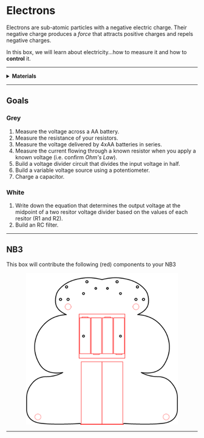 # Electrons

Electrons are sub-atomic particles with a negative electric charge. Their negative charge produces a *force* that attracts positive charges and repels negative charges.

In this box, we will learn about electricity...how to measure it and how to **control** it.

----

<details><summary><b>Materials</b></summary><p>

Contents|Description| # |Data|Link|
:-------|:----------|:-:|:--:|:--:|
NB3 Body|NB3 robot base PCB|1|[-D-](NB3_body)|-
Resistor|330 &Omega;/0.25 W|2|[-D-](_data/datsheets/resistor.pdf)|[-L-](https://uk.farnell.com/multicomp/mf25-330r/res-330r-1-250mw-axial-metal-film/dp/9341730)
Resistor|470 &Omega;/0.25 W|1|[-D-](_data/datsheets/resistor.pdf)|[-L-](https://uk.farnell.com/multicomp/mf25-470r/res-470r-1-250mw-axial-metal-film/dp/9341943)
Resistor|1 k&Omega;/0.25 W|1|[-D-](_data/datsheets/resistor.pdf)|[-L-](https://uk.farnell.com/multicomp/mf25-1k/res-1k-1-250mw-axial-metal-film/dp/9341102)
Resistor|10 k&Omega;/0.25 W|2|[-D-](_data/datsheets/resistor.pdf)|[-L-](https://uk.farnell.com/multicomp/mf25-10k/res-10k-1-250mw-axial-metal-film/dp/9341110)
Capacitor|0.1 uF ceramic capacitor|1|[-D-](_data/datasheets/capacitor_ceramic.pdf)|[-L-](https://uk.farnell.com/kemet/c322c104k1r5ta/cap-0-1-f-100v-10-x7r/dp/1457685)
Capacitor|100 uF aluminum electrolytic capacitor|1|[-D-](_data/datsheets/capacitor_electrolytic.pdf)|[-L-](https://uk.farnell.com/rubycon/16zlh100mefc5x11/cap-100-f-16v-20/dp/8126283)
Button|Tactile switch|2|[-D-](_data/datasheets/button.pdf)|[-L-](https://uk.farnell.com/omron/b3f-1000/switch-spno-0-05a-24v-tht-0-98n/dp/176432)
Potentiometer|2.2 k&Omega; variable resistor|2|[-D-](_data/datasheets/pot_20k.pdf)|[-L-](https://uk.farnell.com/bourns/3362p-1-203lf/trimmer-20k/dp/9354344)
Breadboard (400)|400-tie solderless breadboard|1|[-D-](_data/datasheets/breadboard_400.pdf)|[-L-](https://uk.farnell.com/multicomp/mcbb400/breadboard-solderless-300v-abs/dp/2395961)
Batteries (AA)|AA 1.5 V alkaline battery|4|-|-
Battery holder|4xAA battery holder with ON-OFF switch|1|-|[-L-](https://www.dfrobot.com/product-202.html)
Jumper kit|Kit of multi-length 22 AWG breadboard jumpers|1|[-D-](_data/datasheets/jumper_kit.pdf)|[-L-](https://uk.farnell.com/multicomp/mc001810/hard-jumper-wire-22awg-140pc/dp/2770338)
Jumper wires|Assorted 22 AWG jumper wire leads (male/female)|1|[-D-](_data/datasheets/jumper_wires.pdf)|[-L-](https://uk.farnell.com/multicomp/mcbbj65/jumper-wire-assortment-65pcs/dp/2396146)
Test Lead|Alligator clip to 0.64 mm pin (20 cm)|2|-|[-L-](https://www.amazon.co.uk/Oiyagai-Alligator-Crocodile-Arduino-Raspberry/dp/B07CXTSX8R/ref=sr_1_2?dchild=1&keywords=Oiyagai-Alligator-Crocodile-Arduino-Raspberry&qid=1598887302&s=computers&sr=1-2)
Rubber feet|Adhesive rubber standoffs (1421T6CL)|4|[-D-](_data/datasheets/rubber_feet.pdf)|[-L-](https://uk.farnell.com/hammond/1421t6cl/feet-stick-on-pk24/dp/1876522)

</p></details>

----

## Goals

### Grey

1. Measure the voltage across a AA battery.
2. Measure the resistance of your resistors.
3. Measure the voltage delivered by 4xAA batteries in series.
4. Measure the current flowing through a known resistor when you apply a known voltage (i.e. confirm *Ohm's Law*).
5. Build a voltage divider circuit that divides the input voltage in half.
6. Build a variable voltage source using a potentiometer.
7. Charge a capacitor.


### White

1. Write down the equation that determines the output voltage at the midpoint of a two resitor voltage divider based on the values of each resitor (R1 and R2).
2. Build an RC filter.

----

## NB3

This box will contribute the following (red) components to your NB3

<p align="center">
<img src="_data/images/NB3_electrons.png" alt="NB3 stage" width="400" height="400">
<p>

----
